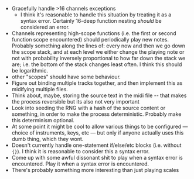 * Gracefully handle >16 channels exceptions
  * I think it's reasonable to handle this situation by treating it as a syntax error. Certainly 16-deep function nesting *should* be considered an error.
* Channels representing high-scope functions (i.e. the first or second function scope encountered) should periodically play new notes.
  Probably something along the lines of: every now and then we go down the scope stack, and at each level we either change the playing
  note or not with probability inversely proportional to how far down the stack we are; i.e. the bottom of the stack changes least often.
  I think this should be logarithmic.
* other "scopes" should have some behaviour.
* Figure out binding multiple tracks together, and then implement this as midifying multiple files.
* Think about, maybe, storing the source text in the midi file -- that makes the process reversible but its also not very important
* Look into seeding the RNG with a hash of the source content or something, in order to make the process deterministic. Probably make this determinism optional.
* At some point it might be cool to allow various things to be configured — choice of instruments, keys, etc —
  but only if anyone actually uses this dumb thing, which they wont.
* Doesn't currently handle one-statement if/else/etc blocks (i.e. without `{}`). I think it is reasonable to consider this a syntax error.
* Come up with some awful dissonant shit to play when a syntax error is encountered. Play it when a syntax error is encountered.
* There's probably something more interesting than just playing scales
